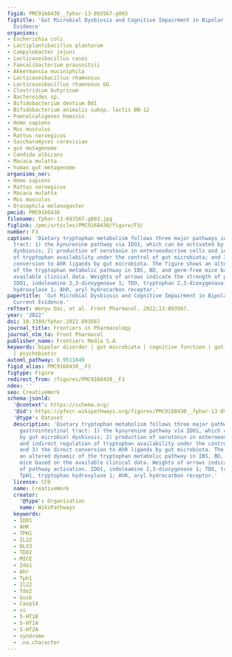 ```yaml
---
figid: PMC9168430__fphar-13-893567-g003
figtitle: 'Gut Microbial Dysbiosis and Cognitive Impairment in Bipolar Disorder: Current
  Evidence'
organisms:
- Escherichia coli
- Lactiplantibacillus plantarum
- Campylobacter jejuni
- Lacticaseibacillus casei
- Faecalibacterium prausnitzii
- Akkermansia muciniphila
- Lacticaseibacillus rhamnosus
- Lacticaseibacillus rhamnosus GG
- Clostridium butyricum
- Bacteroides sp.
- Bifidobacterium dentium Bd1
- Bifidobacterium animalis subsp. lactis BB-12
- Paenalcaligenes hominis
- Homo sapiens
- Mus musculus
- Rattus norvegicus
- Saccharomyces cerevisiae
- gut metagenome
- Candida albicans
- Macaca mulatta
- human gut metagenome
organisms_ner:
- Homo sapiens
- Rattus norvegicus
- Macaca mulatta
- Mus musculus
- Drosophila melanogaster
pmcid: PMC9168430
filename: fphar-13-893567-g003.jpg
figlink: /pmc/articles/PMC9168430/figure/F3/
number: F3
caption: 'Dietary tryptophan metabolism follows three major pathways in the gastrointestinal
  tract: 1) the kynurenine pathway via IDO1, which can be activated by gut microbial
  dysbiosis; 2) production of serotonin in enteroendocrine cells and indirect regulation
  of tryptophan availability under the control of gut microbiota; and 3) the direct
  conversion to AhR ligands by gut microbiota. The figure shows an altered dynamic
  of the tryptophan metabolic pathway in IBS, BD, and germ-free mice based on the
  available clinical data. Weights of arrows indicate the strength of pathway activation.
  IDO1, indoleamine 2,3-dioxygenase 1; TDO, tryptophan 2,3-dioxygenase; TpH1, tryptophan
  hydroxylase 1; AhR, aryl hydrocarbon receptor.'
papertitle: 'Gut Microbial Dysbiosis and Cognitive Impairment in Bipolar Disorder:
  Current Evidence.'
reftext: Wenyu Dai, et al. Front Pharmacol. 2022;13:893567.
year: '2022'
doi: 10.3389/fphar.2022.893567
journal_title: Frontiers in Pharmacology
journal_nlm_ta: Front Pharmacol
publisher_name: Frontiers Media S.A.
keywords: bipolar disorder | gut microbiota | cognitive function | gut-brain axis
  | psychobiotic
automl_pathway: 0.9511049
figid_alias: PMC9168430__F3
figtype: Figure
redirect_from: /figures/PMC9168430__F3
ndex: ''
seo: CreativeWork
schema-jsonld:
  '@context': https://schema.org/
  '@id': https://pfocr.wikipathways.org/figures/PMC9168430__fphar-13-893567-g003.html
  '@type': Dataset
  description: 'Dietary tryptophan metabolism follows three major pathways in the
    gastrointestinal tract: 1) the kynurenine pathway via IDO1, which can be activated
    by gut microbial dysbiosis; 2) production of serotonin in enteroendocrine cells
    and indirect regulation of tryptophan availability under the control of gut microbiota;
    and 3) the direct conversion to AhR ligands by gut microbiota. The figure shows
    an altered dynamic of the tryptophan metabolic pathway in IBS, BD, and germ-free
    mice based on the available clinical data. Weights of arrows indicate the strength
    of pathway activation. IDO1, indoleamine 2,3-dioxygenase 1; TDO, tryptophan 2,3-dioxygenase;
    TpH1, tryptophan hydroxylase 1; AhR, aryl hydrocarbon receptor.'
  license: CC0
  name: CreativeWork
  creator:
    '@type': Organization
    name: WikiPathways
  keywords:
  - IDO1
  - AHR
  - TPH1
  - IL22
  - DLX3
  - TDO2
  - MICE
  - Ido1
  - Ahr
  - Tph1
  - Il22
  - Tdo2
  - Gusb
  - Casp14
  - ss
  - 5-HT1B
  - 5-HT1A
  - 5-HT2A
  - syndrome
  - .na.character
---
```

